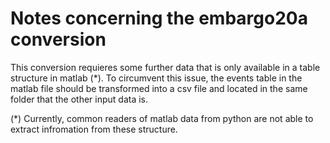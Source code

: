 # Notes concerning the embargo20a conversion

This conversion requieres some further data that is only available in a table structure in matlab (*).
To circumvent this issue, the events table in the matlab file should be transformed into a csv file and located in
the same folder that the other input data is.


(*) Currently, common readers of matlab data from python are not able to extract infromation from these structure.
